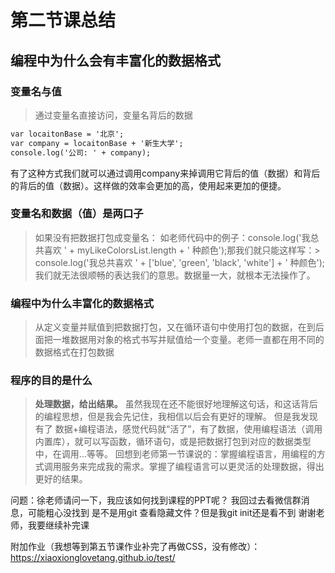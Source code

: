 # 第二节课总结
## 编程中为什么会有丰富化的数据格式
### 变量名与值
>通过变量名直接访问，变量名背后的数据
```markdown
var locaitonBase = '北京';
var company = locaitonBase + '新生大学';
console.log('公司: ' + company);
```
有了这种方式我们就可以通过调用company来掉调用它背后的值（数据）和背后的背后的值（数据）。这样做的效率会更加的高，使用起来更加的便捷。
### 变量名和数据（值）是两口子

>如果没有把数据打包成变量名：
>如老师代码中的例子：console.log('我总共喜欢 ' + myLikeColorsList.length + ' 种颜色');那我们就只能这样写：> console.log('我总共喜欢 ' +  ['blue', 'green', 'black', 'white'] + ' 种颜色');我们就无法很顺畅的表达我们的意思。数据量一大，就根本无法操作了。
### 编程中为什么丰富化的数据格式
>从定义变量并赋值到把数据打包，又在循环语句中使用打包的数据，在到后面把一堆数据用对象的格式书写并赋值给一个变量。老师一直都在用不同的数据格式在打包数据

### 程序的目的是什么
> **处理数据，给出结果。**
虽然我现在还不能很好地理解这句话，和这话背后的编程思想，但是我会先记住，我相信以后会有更好的理解。
但是我发现有了  数据+编程语法，感觉代码就“活了”，有了数据，使用编程语法（调用内置库），就可以写函数，循环语句，或是把数据打包到对应的数据类型中，在调用...等等。
回想到老师第一节课说的：掌握编程语言，用编程的方式调用服务来完成我的需求。掌握了编程语言可以更灵活的处理数据，得出更好的结果。

问题：徐老师请问一下，我应该如何找到课程的PPT呢？
我回过去看微信群消息，可能粗心没找到
是不是用git 查看隐藏文件？但是我git init还是看不到
谢谢老师，我要继续补完课

附加作业（我想等到第五节课作业补完了再做CSS，没有修改）：https://xiaoxionglovetang.github.io/test/

